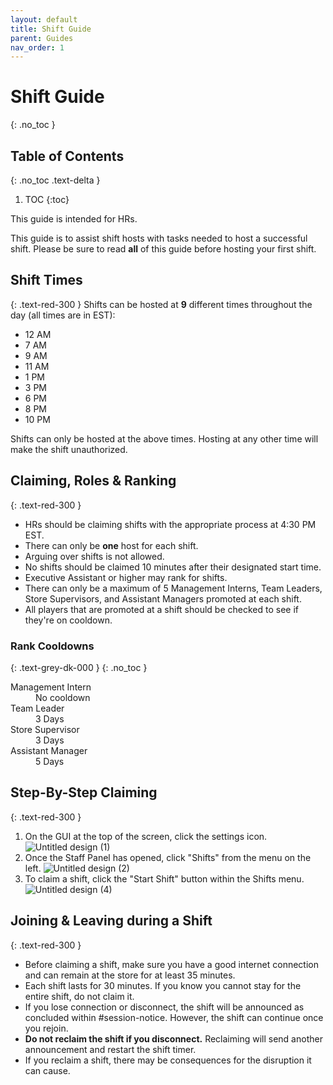 ```yaml
---
layout: default
title: Shift Guide
parent: Guides
nav_order: 1
---
```


# Shift Guide
{: .no_toc }

## Table of Contents
{: .no_toc .text-delta }

1. TOC
{:toc}

This guide is intended for HRs.

This guide is to assist shift hosts with tasks needed to host a successful shift. Please be sure to read **all** of this guide before hosting your first shift.

## Shift Times
{: .text-red-300 }
Shifts can be hosted at **9** different times throughout the day (all times are in EST):
- 12 AM
- 7 AM 
- 9 AM
- 11 AM
- 1 PM
- 3 PM
- 6 PM
- 8 PM 
- 10 PM

Shifts can only be hosted at the above times. Hosting at any other time will make the shift unauthorized.

## Claiming, Roles & Ranking
{: .text-red-300 }
- HRs should be claiming shifts with the appropriate process at 4:30 PM EST.
- There can only be **one** host for each shift.
- Arguing over shifts is not allowed.
- No shifts should be claimed 10 minutes after their designated start time.
- Executive Assistant or higher may rank for shifts.
- There can only be a maximum of 5 Management Interns, Team Leaders, Store Supervisors, and Assistant Managers promoted at each shift.
- All players that are promoted at a shift should be checked to see if they're on cooldown.

### Rank Cooldowns
{: .text-grey-dk-000 } 
{: .no_toc }
<dl>
  <dt>Management Intern</dt>
  <dd>No cooldown</dd>
  <dt>Team Leader</dt>
  <dd>3 Days</dd>
  <dt>Store Supervisor</dt>
  <dd>3 Days</dd>
  <dt>Assistant Manager</dt>
  <dd>5 Days</dd>
</dl>

## Step-By-Step Claiming
{: .text-red-300 }
1. On the GUI at the top of the screen, click the settings icon.
![Untitled design (1)](https://user-images.githubusercontent.com/93451050/147700076-04846343-1593-4dc0-badb-3c1bd9c77a93.png)
2. Once the Staff Panel has opened, click "Shifts" from the menu on the left.
![Untitled design (2)](https://user-images.githubusercontent.com/93451050/147700092-895521eb-c6a4-4ce4-a6ef-a3feb16fa4ee.png)
3. To claim a shift, click the "Start Shift" button within the Shifts menu.
![Untitled design (4)](https://user-images.githubusercontent.com/93451050/147700180-0224c8d8-9fb1-417e-ba80-dc817b642705.png)

## Joining & Leaving during a Shift
{: .text-red-300 }
- Before claiming a shift, make sure you have a good internet connection and can remain at the store for at least 35 minutes.
- Each shift lasts for 30 minutes. If you know you cannot stay for the entire shift, do not claim it.
- If you lose connection or disconnect, the shift will be announced as concluded within #session-notice. However, the shift can continue once you rejoin.
- **Do not reclaim the shift if you disconnect.** Reclaiming will send another announcement and restart the shift timer.
- If you reclaim a shift, there may be consequences for the disruption it can cause.
